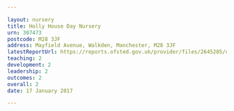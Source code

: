 ```yaml
---

layout: nursery
title: Holly House Day Nursery
urn: 307473
postcode: M28 3JF
address: Mayfield Avenue, Walkden, Manchester, M28 3JF
latestReportUrl: https://reports.ofsted.gov.uk/provider/files/2645285/urn/307473.pdf
teaching: 2
development: 2
leadership: 2
outcomes: 2
overall: 2
date: 17 January 2017

---
```


